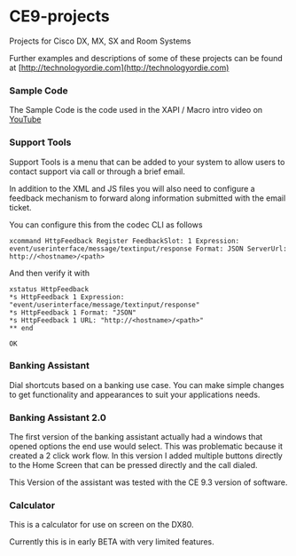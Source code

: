 # CE9-projects
Projects for Cisco DX, MX, SX and Room Systems

Further examples and descriptions of some of these projects can be found at
[http://technologyordie.com](http://technologyordie.com)

### Sample Code
The Sample Code is the code used in the XAPI / Macro intro
video on [YouTube](https://youtu.be/9QHb05iSPBI)


### Support Tools
Support Tools is a menu that can be added to your system to allow users to contact support via call or through a brief email.

In addition to the XML and JS files you will also need to configure a feedback
mechanism to forward along information submitted with the email ticket.

You can configure this from the codec CLI as follows

```
xcommand HttpFeedback Register FeedbackSlot: 1 Expression: event/userinterface/message/textinput/response Format: JSON ServerUrl: http://<hostname>/<path>
```

And then verify it with

```
xstatus HttpFeedback
*s HttpFeedback 1 Expression: "event/userinterface/message/textinput/response"
*s HttpFeedback 1 Format: "JSON"
*s HttpFeedback 1 URL: "http://<hostname>/<path>"
** end

OK
```



### Banking Assistant
Dial shortcuts based on a banking use case.  You can make simple changes to get
functionality and appearances to suit your applications needs.


### Banking Assistant 2.0
The first version of the banking assistant actually had a windows that opened
options the end use would select.  This was problematic because it created a 2
click work flow.  In this version I added multiple buttons directly to the Home
Screen that can be pressed directly and the call dialed.

This Version of the assistant was tested with the CE 9.3 version of software.

### Calculator
This is a calculator for use on screen on the DX80.

Currently this is in early BETA with very limited features.
